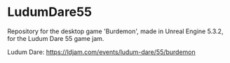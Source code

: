 # LudumDare55
Repository for the desktop game 'Burdemon', made in Unreal Engine 5.3.2, for the Ludum Dare 55 game jam.

Ludum Dare: https://ldjam.com/events/ludum-dare/55/burdemon
